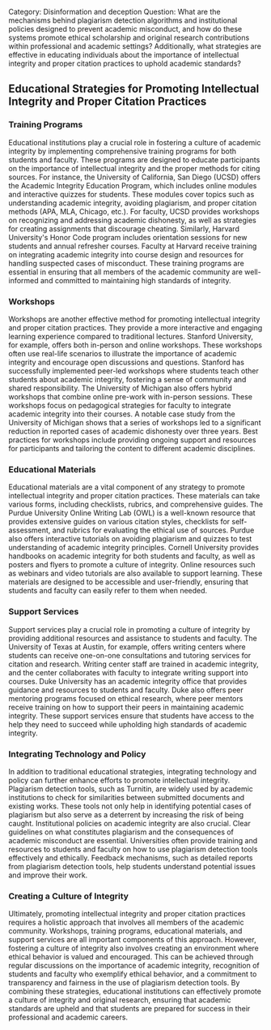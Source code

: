 Category: Disinformation and deception
Question: What are the mechanisms behind plagiarism detection algorithms and institutional policies designed to prevent academic misconduct, and how do these systems promote ethical scholarship and original research contributions within professional and academic settings? Additionally, what strategies are effective in educating individuals about the importance of intellectual integrity and proper citation practices to uphold academic standards?


## Educational Strategies for Promoting Intellectual Integrity and Proper Citation Practices

### Training Programs

Educational institutions play a crucial role in fostering a culture of academic integrity by implementing comprehensive training programs for both students and faculty. These programs are designed to educate participants on the importance of intellectual integrity and the proper methods for citing sources. For instance, the University of California, San Diego (UCSD) offers the Academic Integrity Education Program, which includes online modules and interactive quizzes for students. These modules cover topics such as understanding academic integrity, avoiding plagiarism, and proper citation methods (APA, MLA, Chicago, etc.). For faculty, UCSD provides workshops on recognizing and addressing academic dishonesty, as well as strategies for creating assignments that discourage cheating. Similarly, Harvard University's Honor Code program includes orientation sessions for new students and annual refresher courses. Faculty at Harvard receive training on integrating academic integrity into course design and resources for handling suspected cases of misconduct. These training programs are essential in ensuring that all members of the academic community are well-informed and committed to maintaining high standards of integrity.

### Workshops

Workshops are another effective method for promoting intellectual integrity and proper citation practices. They provide a more interactive and engaging learning experience compared to traditional lectures. Stanford University, for example, offers both in-person and online workshops. These workshops often use real-life scenarios to illustrate the importance of academic integrity and encourage open discussions and questions. Stanford has successfully implemented peer-led workshops where students teach other students about academic integrity, fostering a sense of community and shared responsibility. The University of Michigan also offers hybrid workshops that combine online pre-work with in-person sessions. These workshops focus on pedagogical strategies for faculty to integrate academic integrity into their courses. A notable case study from the University of Michigan shows that a series of workshops led to a significant reduction in reported cases of academic dishonesty over three years. Best practices for workshops include providing ongoing support and resources for participants and tailoring the content to different academic disciplines.

### Educational Materials

Educational materials are a vital component of any strategy to promote intellectual integrity and proper citation practices. These materials can take various forms, including checklists, rubrics, and comprehensive guides. The Purdue University Online Writing Lab (OWL) is a well-known resource that provides extensive guides on various citation styles, checklists for self-assessment, and rubrics for evaluating the ethical use of sources. Purdue also offers interactive tutorials on avoiding plagiarism and quizzes to test understanding of academic integrity principles. Cornell University provides handbooks on academic integrity for both students and faculty, as well as posters and flyers to promote a culture of integrity. Online resources such as webinars and video tutorials are also available to support learning. These materials are designed to be accessible and user-friendly, ensuring that students and faculty can easily refer to them when needed.

### Support Services

Support services play a crucial role in promoting a culture of integrity by providing additional resources and assistance to students and faculty. The University of Texas at Austin, for example, offers writing centers where students can receive one-on-one consultations and tutoring services for citation and research. Writing center staff are trained in academic integrity, and the center collaborates with faculty to integrate writing support into courses. Duke University has an academic integrity office that provides guidance and resources to students and faculty. Duke also offers peer mentoring programs focused on ethical research, where peer mentors receive training on how to support their peers in maintaining academic integrity. These support services ensure that students have access to the help they need to succeed while upholding high standards of academic integrity.

### Integrating Technology and Policy

In addition to traditional educational strategies, integrating technology and policy can further enhance efforts to promote intellectual integrity. Plagiarism detection tools, such as Turnitin, are widely used by academic institutions to check for similarities between submitted documents and existing works. These tools not only help in identifying potential cases of plagiarism but also serve as a deterrent by increasing the risk of being caught. Institutional policies on academic integrity are also crucial. Clear guidelines on what constitutes plagiarism and the consequences of academic misconduct are essential. Universities often provide training and resources to students and faculty on how to use plagiarism detection tools effectively and ethically. Feedback mechanisms, such as detailed reports from plagiarism detection tools, help students understand potential issues and improve their work.

### Creating a Culture of Integrity

Ultimately, promoting intellectual integrity and proper citation practices requires a holistic approach that involves all members of the academic community. Workshops, training programs, educational materials, and support services are all important components of this approach. However, fostering a culture of integrity also involves creating an environment where ethical behavior is valued and encouraged. This can be achieved through regular discussions on the importance of academic integrity, recognition of students and faculty who exemplify ethical behavior, and a commitment to transparency and fairness in the use of plagiarism detection tools. By combining these strategies, educational institutions can effectively promote a culture of integrity and original research, ensuring that academic standards are upheld and that students are prepared for success in their professional and academic careers.

